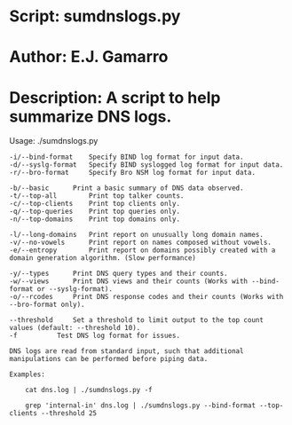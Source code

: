 # Script:	sumdnslogs.py
# Author:	E.J. Gamarro
# Description:	A script to help summarize DNS logs.

Usage:
	./sumdnslogs.py <log format> <report option> <threshold>    

	-i/--bind-format	Specify BIND log format for input data.
	-d/--syslg-format	Specify BIND syslogged log format for input data.    
	-r/--bro-format		Specify Bro NSM log format for input data.
    
	-b/--basic		Print a basic summary of DNS data observed.
	-t/--top-all		Print top talker counts.    
	-c/--top-clients	Print top clients only.
	-q/--top-queries	Print top queries only.
	-n/--top-domains	Print top domains only.    

	-l/--long-domains	Print report on unusually long domain names.
	-v/--no-vowels		Print report on names composed without vowels.    
	-e/--entropy		Print report on domains possibly created with a domain generation algorithm. (Slow performance)    

	-y/--types		Print DNS query types and their counts.
	-w/--views		Print DNS views and their counts (Works with --bind-format or --syslg-format).    
	-o/--rcodes		Print DNS response codes and their counts (Works with --bro-format only).    

	--threshold		Set a threshold to limit output to the top count values (default: --threshold 10).
	-f			Test DNS log format for issues.    

	DNS logs are read from standard input, such that additional manipulations can be performed before piping data.

	Examples: 

		cat dns.log | ./sumdnslogs.py -f    

		grep 'internal-in' dns.log | ./sumdnslogs.py --bind-format --top-clients --threshold 25


